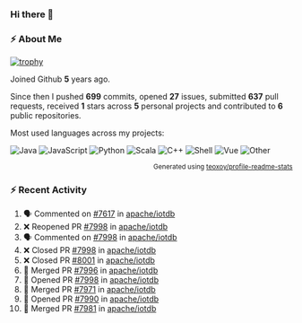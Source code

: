 ### Hi there 👋

### :zap: About Me

[![trophy](https://github-profile-trophy.vercel.app/?username=HTHou&theme=onedark)](https://github.com/ryo-ma/github-profile-trophy)
   
Joined Github **5** years ago.

Since then I pushed **699** commits, opened **27** issues, submitted **637** pull requests, received **1** stars across **5** personal projects and contributed to **6** public repositories.

Most used languages across my projects:

![Java](https://img.shields.io/static/v1?style=flat-square&label=%E2%A0%80&color=555&labelColor=%23b07219&message=Java%EF%B8%B194.4%25)
![JavaScript](https://img.shields.io/static/v1?style=flat-square&label=%E2%A0%80&color=555&labelColor=%23f1e05a&message=JavaScript%EF%B8%B11.4%25)
![Python](https://img.shields.io/static/v1?style=flat-square&label=%E2%A0%80&color=555&labelColor=%233572A5&message=Python%EF%B8%B10.7%25)
![Scala](https://img.shields.io/static/v1?style=flat-square&label=%E2%A0%80&color=555&labelColor=%23c22d40&message=Scala%EF%B8%B10.6%25)
![C++](https://img.shields.io/static/v1?style=flat-square&label=%E2%A0%80&color=555&labelColor=%23f34b7d&message=C%2B%2B%EF%B8%B10.6%25)
![Shell](https://img.shields.io/static/v1?style=flat-square&label=%E2%A0%80&color=555&labelColor=%2389e051&message=Shell%EF%B8%B10.4%25)
![Vue](https://img.shields.io/static/v1?style=flat-square&label=%E2%A0%80&color=555&labelColor=%2341b883&message=Vue%EF%B8%B10.3%25)
![Other](https://img.shields.io/static/v1?style=flat-square&label=%E2%A0%80&color=555&labelColor=%23ededed&message=Other%EF%B8%B11.2%25)

<p align="right"><sub>Generated using <a href="https://github.com/marketplace/actions/profile-readme-stats">teoxoy/profile-readme-stats</a></sub></p>


<!--![](https://github.com/HTHou/HTHou/blob/output/github-contribution-grid-snake.svg)-->

<!--![Haonan Hou's github stats](https://github-readme-stats.vercel.app/api?username=HTHou&count_private=true&show_icons=true&theme=onedark)-->

<!--![Haonan Hou's wakatime stats](https://github-readme-stats.vercel.app/api/wakatime?username=HTHou&layout=compact&theme=onedark)-->

<!--![Top Langs](https://github-readme-stats.vercel.app/api/top-langs/?username=HTHou&theme=onedark&layout=compact)-->

### :zap: Recent Activity
<!--START_SECTION:activity-->
1. 🗣 Commented on [#7617](https://github.com/apache/iotdb/issues/7617) in [apache/iotdb](https://github.com/apache/iotdb)
2. ❌ Reopened PR [#7998](https://github.com/apache/iotdb/pull/7998) in [apache/iotdb](https://github.com/apache/iotdb)
3. 🗣 Commented on [#7998](https://github.com/apache/iotdb/issues/7998) in [apache/iotdb](https://github.com/apache/iotdb)
4. ❌ Closed PR [#7998](https://github.com/apache/iotdb/pull/7998) in [apache/iotdb](https://github.com/apache/iotdb)
5. ❌ Closed PR [#8001](https://github.com/apache/iotdb/pull/8001) in [apache/iotdb](https://github.com/apache/iotdb)
6. 🎉 Merged PR [#7996](https://github.com/apache/iotdb/pull/7996) in [apache/iotdb](https://github.com/apache/iotdb)
7. 💪 Opened PR [#7998](https://github.com/apache/iotdb/pull/7998) in [apache/iotdb](https://github.com/apache/iotdb)
8. 🎉 Merged PR [#7971](https://github.com/apache/iotdb/pull/7971) in [apache/iotdb](https://github.com/apache/iotdb)
9. 💪 Opened PR [#7990](https://github.com/apache/iotdb/pull/7990) in [apache/iotdb](https://github.com/apache/iotdb)
10. 🎉 Merged PR [#7981](https://github.com/apache/iotdb/pull/7981) in [apache/iotdb](https://github.com/apache/iotdb)
<!--END_SECTION:activity-->

<!--
**HTHou/HTHou** is a ✨ _special_ ✨ repository because its `README.md` (this file) appears on your GitHub profile.

Here are some ideas to get you started:

- 🔭 I’m currently working on ...
- 🌱 I’m currently learning ...
- 👯 I’m looking to collaborate on ...
- 🤔 I’m looking for help with ...
- 💬 Ask me about ...
- 📫 How to reach me: ...
- 😄 Pronouns: ...
- ⚡ Fun fact: ...
-->
